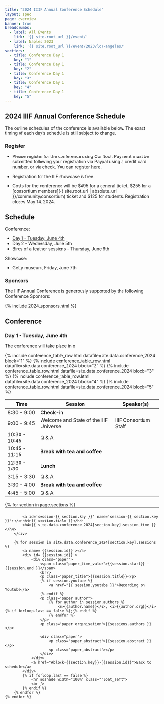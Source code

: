 ```yaml
---
title: "2024 IIIF Annual Conference Schedule"
layout: spec
page: overview
banner: true 
breadcrumbs:
  - label: All Events
    link: '{{ site.root_url }}/event/'
  - label: Naples 2023
    link: '{{ site.root_url }}/event/2023/los-angeles/'
sections:
  - title: Conference Day 1
    key: "1"
  - title: Conference Day 1
    key: "2"
  - title: Conference Day 1
    key: "3"
  - title: Conference Day 1
    key: "4"
  - title: Conference Day 1
    key: "5"
---
```


## 2024 IIIF Annual Conference Schedule

The outline schedules of the conference is available below. The exact timing of each day’s schedule is still subject to change.

### **Register**

* Please register for the conference using Conftool. Payment must be submitted following your registration via Paypal using a credit card number, or via check. You can register [here](https://www.conftool.org/iiif2024/index.php?page=index).

* Registration for the IIIF showcase is free.
* Costs for the conference will be $495 for a general ticket, $255 for a [consortium members]({{ site.root_url | absolute_url }}/community/consortium) ticket and $125 for students. Registration closes May 14, 2024. 

## Schedule

Conference:
 * [Day 1 - Tuesday, June 4th](#day-1---tuesday-june-4th)
 * Day 2 - Wednesday, June 5th
 * Birds of a feather sessions - Thursday, June 6th

Showcase:
 * Getty museum, Friday, June 7th

### **Sponsors**

The IIIF Annual Conference is generously supported by the following Conference Sponsors:

{% include 2024_sponsors.html %} 

## Conference

### Day 1 - Tuesday, June 4th

The conference will take place in x 

<table class="api-table">
    <thead>
        <tr>
            <th>Time</th>
            <th>Session</th>
            <th>Speaker(s)</th>
        </tr>
    </thead>
    <tr>
        <td>8:30 - 9:00</td>
        <td colspan="3"><b>Check-in</b></td>
    </tr>    
    <tr>
        <td>9:00 - 9:45</td>
        <td>Welcome and State of the IIIF Universe</td>
        <td>IIIF Consortium Staff</td>
    </tr>    
    {% include conference_table_row.html datafile=site.data.conference_2024 block="1"  %}
    <tr>
        <td>10:30 - 10:45</td>
        <td>Q & A</td>
        <td></td>
    </tr> 
    <tr>
        <td>10:45 - 11:15</td>
        <td colspan="3"><b>Break with tea and coffee</b></td>
    </tr>   
    {% include conference_table_row.html datafile=site.data.conference_2024 block="2"  %}
    <tr>
        <td>12:30 - 1:30</td>
        <td colspan="3"><b>Lunch</b></td>
    </tr>    
    {% include conference_table_row.html datafile=site.data.conference_2024 block="3"  %}    
    {% include conference_table_row.html datafile=site.data.conference_2024 block="4"  %}    
    <tr>
        <td>3:15 - 3:30</td>
        <td>Q & A</td>
        <td></td>
    </tr> 
    <tr>
        <td>3:30 - 4:00 </td>
        <td colspan="3"><b>Break with tea and coffee</b></td>
    </tr>    
    {% include conference_table_row.html datafile=site.data.conference_2024 block="5" %}
    <tr>
        <td>4:45 - 5:00</td>
        <td>Q & A</td>
        <td></td>
    </tr> 
</table>

<div class="topline_printonly left">
    {% for section in page.sections %}
        <div class='navbar_breadcrumb' style='float:none; width:auto; padding:8px 0 3px 0; border: 0; border-top: 1px solid #666666;'>

            <a id='session-{{ section.key }}' name='session-{{ section.key }}'></a><h4>{{ section.title }}</h4>
            <h4>{{ site.data.conference_2024[section.key].session_time }}</h4>
        </div>

        {% for session in site.data.conference_2024[section.key].sessions %}
            <a name='{{session.id}}'></a>
            <div id='{{session.id}}'>
                <div class="paper">
                    <span class="paper_time_value">{{session.start}} - {{session.end }}</span>
                    <br/>
                    <p class="paper_title">{{session.title}}</p>
                    {% if session.youtube %}
                        <a href="{{ session.youtube }}">Recording on Youtube</a>
                    {% endif %}
                    <p class="paper_author">
                        {% for author in session.authors %}
                            <u>{{author.name}}</u>, <i>{{author.org}}</i>{% if forloop.last == false %};{% endif %}
                        {% endfor %}
                    </p>
                    <p class="paper_organisation">{{sessions.authors }}</p>
                    
                    <div class="paper">
                        <p class="paper_abstract">{{session.abstract }}</p>
                        <p class="paper_abstract"></p>
                    </div>
                </div>
                <a href="#block-{{section.key}}-{{session.id}}">Back to schedule</a>
            </div>
            {% if forloop.last == false %}
                <hr noshade width="100%" class="float_left">
                <br />
            {% endif %}
        {% endfor %}        
    {% endfor %}        
</div>

<!--
### IIIF Showcase

The [IIIF showcase][showcase] is free and open to the public. Attend this event if you are new to IIIF to get an overview of what it does, use cases, how you can implement IIIF at your institution, and how you can contribute to the community.

See the [showcase][showcase] page for the detailed schedule of speakers.
-->
